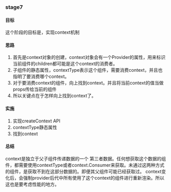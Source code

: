 ### stage7

#### 目标

这个阶段的目标是，实现context机制

#### 思路

1. 首先是context对象的创建，context对象会有一个Provider的属性，用来标识当前组件的children都可能是这个context的消费者。
2. 子组件的静态属性，contextType表示这个组件，需要消费context，并且也指明了要消费哪个context。
3. 对于要消费context的组件，向上找到context。并且将当前context的值当做props传给当前的组件
4. 所以关键点在于怎样向上找到context了。

#### 实施

1. 实现createContext API
2. contextType静态属性
3. 找到context

#### 总结

context是独立于父子组件传递数据的一个 第三者数据。任何想获取这个数据的组件，都需要使用contextType或者context.Consumer来获取。未通过这两种方式的组件，是获取不到在这部分数据的。即便其父组件可能已经获取过。
context变化后，会强制provider后代中所有使用了这个context的组件进行重新渲染。所以这也是要考虑性能的地方。
